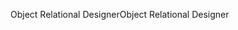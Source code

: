 <span data-ttu-id="b113c-101">Object Relational Designer</span><span class="sxs-lookup"><span data-stu-id="b113c-101">Object Relational Designer</span></span>